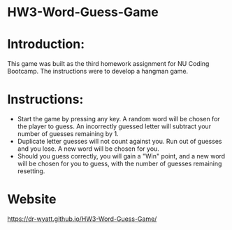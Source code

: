 # HW3-Word-Guess-Game

# Introduction:
This game was built as the third homework assignment for NU Coding Bootcamp. The instructions were to develop a hangman game.

# Instructions:
* Start the game by pressing any key. A random word will be chosen for the player to guess. An incorrectly guessed letter will subtract your number of guesses remaining by 1. 
* Duplicate letter guesses will not count against you. Run out of guesses and you lose. A new word will be chosen for you. 
* Should you guess correctly, you will gain a "Win" point, and a new word will be chosen for you to guess, with the number of guesses remaining resetting.

# Website
https://dr-wyatt.github.io/HW3-Word-Guess-Game/
